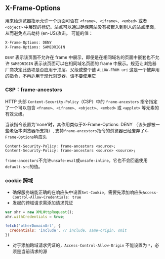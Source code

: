 ## X-Frame-Options
用来给浏览器指示允许一个页面可否在 `<frame>`、`<iframe>`、`<embed>` 或者 `<object>` 中展现的标记。站点可以通过确保网站没有被嵌入到别人的站点里面，从而避免点击劫持 (en-US)攻击。
可能的值：

```js
X-Frame-Options: DENY
X-Frame-Options: SAMEORIGIN
```

`DENY` 表示该页面不允许在 frame 中展示，即便是在相同域名的页面中嵌套也不允许
`SAMEORIGIN` 表示该页面可以在相同域名页面的 frame 中展示。规范让浏览器厂商决定此选项是否应用于顶层、父级或整个链
`ALLOW-FROM uri` 这是一个被弃用的指令，不再适用于现代浏览器，请不要使用它

### CSP：frame-ancestors
HTTP 头部 `Content-Security-Policy`（CSP）中的 `frame-ancestors` 指令指定了一个可以包含 `<frame>`、`<iframe>`、`<object>`、`<embed>` 或 `<applet>` 等元素的有效父级。

当该指令设置为'none'时，其作用类似于X-Frame-Options: DENY （该头部被一些老版本浏览器所支持）,
支持`frame-ancestors`指令的浏览器已经废弃了`X-Frame-Options`响应头

```
Content-Security-Policy: frame-ancestors <source>;
Content-Security-Policy: frame-ancestors <source> <source>;
```

`frame-ancestors`不允许`unsafe-eval`或`unsafe-inline`。它也不会回退使用`default-src`的值。

### cookie 跨域
- 确保服务端能正确的在响应头中设置`Set-Cookie`，需要先添加响应头`Access-Control-Allow-Credentials: true`
- 发起的跨域请求需添加请求凭证
```js
var xhr = new XMLHttpRequest();
xhr.withCredentials = true;

fetch('otherDomainUrl', {
  credentials: 'include', // include, same-origin, omit
})
```
- 对于添加跨域请求凭证的，`Access-Control-Allow-Origin` 不能设置为 `*`，必须是当前请求的源